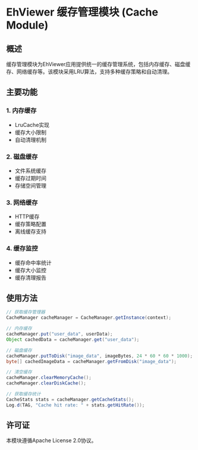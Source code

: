 # EhViewer 缓存管理模块 (Cache Module)

## 概述

缓存管理模块为EhViewer应用提供统一的缓存管理系统，包括内存缓存、磁盘缓存、网络缓存等。该模块采用LRU算法，支持多种缓存策略和自动清理。

## 主要功能

### 1. 内存缓存
- LruCache实现
- 缓存大小限制
- 自动清理机制

### 2. 磁盘缓存
- 文件系统缓存
- 缓存过期时间
- 存储空间管理

### 3. 网络缓存
- HTTP缓存
- 缓存策略配置
- 离线缓存支持

### 4. 缓存监控
- 缓存命中率统计
- 缓存大小监控
- 缓存清理报告

## 使用方法

```java
// 获取缓存管理器
CacheManager cacheManager = CacheManager.getInstance(context);

// 内存缓存
cacheManager.put("user_data", userData);
Object cachedData = cacheManager.get("user_data");

// 磁盘缓存
cacheManager.putToDisk("image_data", imageBytes, 24 * 60 * 60 * 1000); // 24小时过期
byte[] cachedImageData = cacheManager.getFromDisk("image_data");

// 清空缓存
cacheManager.clearMemoryCache();
cacheManager.clearDiskCache();

// 获取缓存统计
CacheStats stats = cacheManager.getCacheStats();
Log.d(TAG, "Cache hit rate: " + stats.getHitRate());
```

## 许可证

本模块遵循Apache License 2.0协议。
